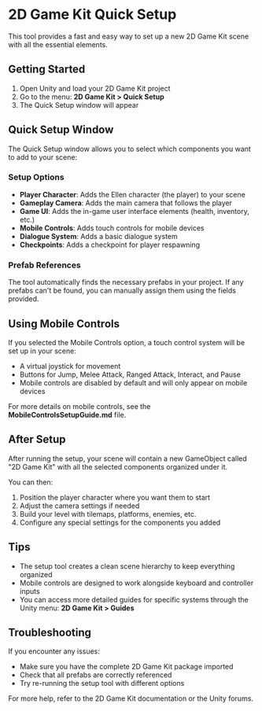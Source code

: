 # 2D Game Kit Quick Setup

This tool provides a fast and easy way to set up a new 2D Game Kit scene with all the essential elements.

## Getting Started

1. Open Unity and load your 2D Game Kit project
2. Go to the menu: **2D Game Kit > Quick Setup**
3. The Quick Setup window will appear

## Quick Setup Window

The Quick Setup window allows you to select which components you want to add to your scene:

### Setup Options

- **Player Character**: Adds the Ellen character (the player) to your scene
- **Gameplay Camera**: Adds the main camera that follows the player
- **Game UI**: Adds the in-game user interface elements (health, inventory, etc.)
- **Mobile Controls**: Adds touch controls for mobile devices
- **Dialogue System**: Adds a basic dialogue system
- **Checkpoints**: Adds a checkpoint for player respawning

### Prefab References

The tool automatically finds the necessary prefabs in your project. If any prefabs can't be found, you can manually assign them using the fields provided.

## Using Mobile Controls

If you selected the Mobile Controls option, a touch control system will be set up in your scene:

- A virtual joystick for movement
- Buttons for Jump, Melee Attack, Ranged Attack, Interact, and Pause
- Mobile controls are disabled by default and will only appear on mobile devices

For more details on mobile controls, see the **MobileControlsSetupGuide.md** file.

## After Setup

After running the setup, your scene will contain a new GameObject called "2D Game Kit" with all the selected components organized under it.

You can then:
1. Position the player character where you want them to start
2. Adjust the camera settings if needed
3. Build your level with tilemaps, platforms, enemies, etc.
4. Configure any special settings for the components you added

## Tips

- The setup tool creates a clean scene hierarchy to keep everything organized
- Mobile controls are designed to work alongside keyboard and controller inputs
- You can access more detailed guides for specific systems through the Unity menu: **2D Game Kit > Guides**

## Troubleshooting

If you encounter any issues:
- Make sure you have the complete 2D Game Kit package imported
- Check that all prefabs are correctly referenced
- Try re-running the setup tool with different options

For more help, refer to the 2D Game Kit documentation or the Unity forums.
